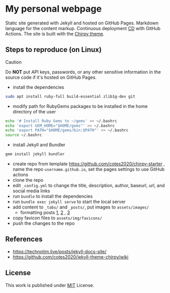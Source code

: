 # My personal webpage

Static site generated with Jekyll and hosted on GitHub Pages. Markdown language for the content markup. Continuous deployment [CD] with GitHub Actions. The site is built with the [Chirpy theme][chirpy].

## Steps to reproduce (on Linux)

> [!CAUTION]
> Do **NOT** put API keys, passwords, or any other sensitive information in the source code if it's hosted on GitHub Pages.

- install the dependencies
```bash
sudo apt install ruby-full build-essential zlib1g-dev git
```
- modify path for RubyGems packages to be installed in the home directory of the user
```bash
echo '# Install Ruby Gems to ~/gems' >> ~/.bashrc
echo 'export GEM_HOME="$HOME/gems"' >> ~/.bashrc
echo 'export PATH="$HOME/gems/bin:$PATH"' >> ~/.bashrc
source ~/.bashrc
```
- install Jekyll and Bundler
```bash
gem install jekyll bundler
```

- create repo from template https://github.com/cotes2020/chirpy-starter , name the repo `username.github.io`, set the pages settings to use GitHub actions
- clone the repo
- edit `_config.yml` to change the title, description, author, baseurl, url, and social media links
- run `bundle` to install the dependencies
- run `bundle exec jekyll serve` to start the local server
- add content to `_tabs/` and `_posts/`, put images to `assets/images/`
  - formatting posts [1](https://jekyllrb.com/docs/posts/), [2](https://docs.github.com/en/get-started/writing-on-github/getting-started-with-writing-and-formatting-on-github/basic-writing-and-formatting-syntax#alerts) , [3](https://www.markdownguide.org/cheat-sheet/)
- copy favicon files to `assets/img/favicons/`
- push the changes to the repo

## References

- https://technotim.live/posts/jekyll-docs-site/
- https://github.com/cotes2020/jekyll-theme-chirpy/wiki

## License

This work is published under [MIT][mit] License.

[gem]: https://rubygems.org/gems/jekyll-theme-chirpy
[chirpy]: https://github.com/cotes2020/jekyll-theme-chirpy/
[CD]: https://en.wikipedia.org/wiki/Continuous_deployment
[mit]: https://github.com/cotes2020/chirpy-starter/blob/master/LICENSE
